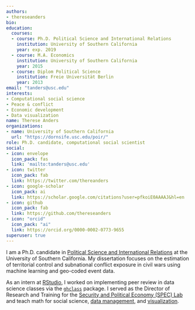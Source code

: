 ```yaml
---
authors:
- thereseanders
bio:
education:
  courses:
  - course: Ph.D. Political Science and International Relations
    institution: University of Southern California
    year: exp. 2019
  - course: M.A. Economics
    institution: University of Southern California
    year: 2015
  - course: Diplom Political Science
    institution: Freie Universität Berlin
    year: 2013
email: "tanders@usc.edu"
interests:
- Computational social science
- Peace & conflict
- Economic development
- Data visualization
name: Therese Anders
organizations:
- name: University of Southern California
  url: "https://dornsife.usc.edu/poir/"
role: Ph.D. candidate, computational social scientist
social:
- icon: envelope
  icon_pack: fas
  link: 'mailto:tanders@usc.edu'
- icon: twitter
  icon_pack: fab
  link: https://twitter.com/thereanders
- icon: google-scholar
  icon_pack: ai
  link: https://scholar.google.com/citations?user=pfkoiE0AAAAJ&hl=en
- icon: github
  icon_pack: fab
  link: https://github.com/thereseanders
- icon: "orcid"
  icon_pack: "ai"
  link: https://orcid.org/0000-0002-0773-9655
superuser: true
---
```


I am a Ph.D. candidate in [Political Science and International Relations](https://dornsife.usc.edu/poir/) at the University of Southern California. My dissertation focuses on the estimation of territorial control and subnational conflict exposure in civil wars using machine learning and geo-coded event data. 

As an intern at [RStudio](https://www.rstudio.com), I worked on implementing peer review in data science classes via the [`ghclass`](https://rundel.github.io/ghclass/articles/peer.html) package. I served as the Director of Research and Training for the [Security and Political Economy (SPEC) Lab](http://uscspec.org) and teach math for social science, [data management](https://github.com/thereseanders/Workshop-DataManagement-tidyverse), and [visualization](https://github.com/thereseanders/workshop-dataviz-fsu).

